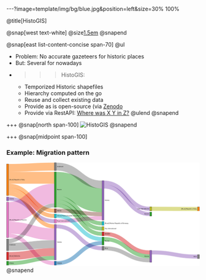 ---?image=template/img/bg/blue.jpg&position=left&size=30% 100%

@title[HistoGIS]

@snap[west text-white]
@size[1.5em](HistoGIS)
@snapend

@snap[east list-content-concise span-70]
@ul
- Problem: No accurate gazeteers for historic places
- But: Several for nowadays
- >>> HistoGIS:
	+ Temporized Historic shapefiles
	+ Hierarchy computed on the go
	+ Reuse and collect existing data
	+ Provide as is open-source (via [Zenodo](https://zenodo.org/record/2615387#.XOr59nVfiw4)
	+ Provide via RestAPI: [Where was X Y in Z?](https://histogis.acdh.oeaw.ac.at/shapes/where-was/)
@ulend
@snapend

+++
@snap[north span-100]
![HistoGIS](images/screenshot_histogis_small.png)
@snapend

+++
@snap[midpoint span-100]
### Example: Migration pattern

![Sankey migration patterns, Artists from Tyrol](images/sankey_artists_tirol_birth_and_death_v1.png)
@snapend
